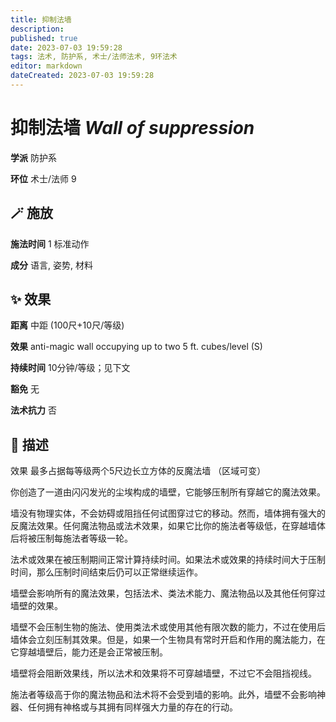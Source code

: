 ```yaml
---
title: 抑制法墙
description: 
published: true
date: 2023-07-03 19:59:28
tags: 法术, 防护系, 术士/法师法术, 9环法术
editor: markdown
dateCreated: 2023-07-03 19:59:28
---
```


# **抑制法墙** *Wall of suppression*

**学派** 防护系 

**环位** 术士/法师 9

## 🪄 施放

**施法时间** 1 标准动作

**成分** 语言, 姿势, 材料

## ✨ 效果  

**距离** 中距 (100尺+10尺/等级) 

**效果** anti-magic wall occupying up to two 5 ft. cubes/level (S) 

**持续时间** 10分钟/等级；见下文 

**豁免** 无

**法术抗力** 否

## 📖 描述

效果              最多占据每等级两个5尺边长立方体的反魔法墙 （区域可变）

你创造了一道由闪闪发光的尘埃构成的墙壁，它能够压制所有穿越它的魔法效果。

墙没有物理实体，不会妨碍或阻挡任何试图穿过它的移动。然而，墙体拥有强大的反魔法效果。任何魔法物品或法术效果，如果它比你的施法者等级低，在穿越墙体后将被压制每施法者等级一轮。

法术或效果在被压制期间正常计算持续时间。如果法术或效果的持续时间大于压制时间，那么压制时间结束后仍可以正常继续运作。

墙壁会影响所有的魔法效果，包括法术、类法术能力、魔法物品以及其他任何穿过墙壁的效果。

墙壁不会压制生物的施法、使用类法术或使用其他有限次数的能力，不过在使用后墙体会立刻压制其效果。但是，如果一个生物具有常时开启和作用的魔法能力，在它穿越墙壁后，能力还是会正常被压制。

墙壁将会阻断效果线，所以法术和效果将不可穿越墙壁，不过它不会阻挡视线。

施法者等级高于你的魔法物品和法术将不会受到墙的影响。此外，墙壁不会影响神器、任何拥有神格或与其拥有同样强大力量的存在的行动。
    